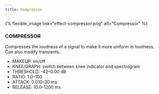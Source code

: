 ```yaml
---
title: Compressor
---
```


{% flexible_image link="effect-compressor.png" alt="Compressor" %}

### COMPRESSOR
Compresses the loudness of a signal to make it more uniform in loudness. Can also modify transients.

* MAKEUP: on/off
* KNEE/GRAPH: switch between knee indicator and spectrogram
* THRESHOLD: -42–0.00 dB
* RATIO: 1.0–100
* ATTACK: 0.010–30 ms
* RELEASE: 10.0–1200 ms

